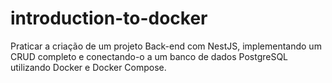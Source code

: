 # introduction-to-docker
Praticar a criação de um projeto Back-end com NestJS, implementando um CRUD completo e conectando-o a um banco de dados PostgreSQL utilizando Docker e Docker Compose.
